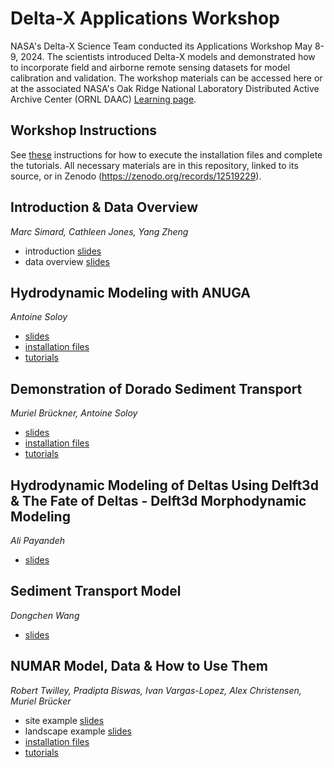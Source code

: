# Delta-X Applications Workshop
NASA's Delta-X Science Team conducted its Applications Workshop May 8-9, 2024. The scientists introduced Delta-X models and demonstrated how to incorporate field and airborne remote sensing datasets for model calibration and validation. The workshop materials can be accessed here or at the associated NASA's Oak Ridge National Laboratory Distributed Active Archive Center (ORNL DAAC) [Learning page](https://daac.ornl.gov/resources/tutorials/2024_deltax_workshop/).

## Workshop Instructions
See [these]() instructions for how to execute the installation files and complete the tutorials. All necessary materials are in this repository, linked to its source, or in Zenodo (https://zenodo.org/records/12519229).  

## Introduction & Data Overview
_Marc Simard, Cathleen Jones, Yang Zheng_  
* introduction [slides](slides/Introduction.pdf)
* data overview [slides](slides/DataOverview.pdf)

## Hydrodynamic Modeling with ANUGA
_Antoine Soloy_  
* [slides](slides/HydrodynamicModeling_ANUGA.pdf)
* [installation files](installation_files/anuga_dorado.yml)
* [tutorials](tutorials/1_HydrodynamicModeling_ANUGA)

## Demonstration of Dorado Sediment Transport
_Muriel Brückner, Antoine Soloy_  
* [slides](slides/SedimentTransport_Dorado.pdf)
* [installation files](installation_files/anuga_dorado.yml)
* [tutorials](tutorials/2_SedimentTransport_Dorado)

## Hydrodynamic Modeling of Deltas Using Delft3d & The Fate of Deltas - Delft3d Morphodynamic Modeling
_Ali Payandeh_  
* [slides](slides/HydrodynamicMorphodynamic_Delf3d.pdf)

## Sediment Transport Model
_Dongchen Wang_  
* [slides](slides/SedimentTransport_MATLAB.pdf)

## NUMAR Model, Data & How to Use Them
_Robert Twilley, Pradipta Biswas, Ivan Vargas-Lopez, Alex Christensen, Muriel Brücker_  
* site example [slides](slides/NUMARModel_Site.pdf)
* landscape example [slides](slides/NUMARModel_Landscape.pdf)
* [installation files](installation_files/numar.yml)
* [tutorials](tutorials/6_NUMARModel)
